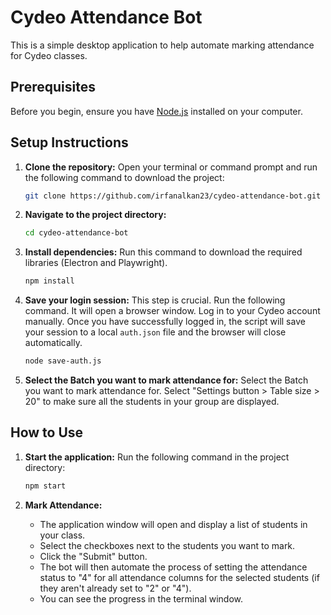 # Cydeo Attendance Bot

This is a simple desktop application to help automate marking attendance for Cydeo classes.

## Prerequisites

Before you begin, ensure you have [Node.js](https://nodejs.org/) installed on your computer.

## Setup Instructions

1.  **Clone the repository:**
    Open your terminal or command prompt and run the following command to download the project:
    ```bash
    git clone https://github.com/irfanalkan23/cydeo-attendance-bot.git
    ```

2.  **Navigate to the project directory:**
    ```bash
    cd cydeo-attendance-bot
    ```

3.  **Install dependencies:**
    Run this command to download the required libraries (Electron and Playwright).
    ```bash
    npm install
    ```

4.  **Save your login session:**
    This step is crucial. Run the following command. It will open a browser window. Log in to your Cydeo account manually. Once you have successfully logged in, the script will save your session to a local `auth.json` file and the browser will close automatically.
    ```bash
    node save-auth.js
    ```
54.  **Select the Batch you want to mark attendance for:**
    Select the Batch you want to mark attendance for. 
    Select "Settings button > Table size > 20" to make sure all the students in your group are displayed.

## How to Use

1.  **Start the application:**
    Run the following command in the project directory:
    ```bash
    npm start
    ```

2.  **Mark Attendance:**
    *   The application window will open and display a list of students in your class.
    *   Select the checkboxes next to the students you want to mark.
    *   Click the "Submit" button.
    *   The bot will then automate the process of setting the attendance status to "4" for all attendance columns for the selected students (if they aren't already set to "2" or "4").
    *   You can see the progress in the terminal window.
